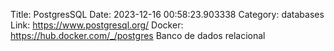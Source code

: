 Title: PostgresSQL
Date: 2023-12-16 00:58:23.903338
Category: databases
Link: https://www.postgresql.org/
Docker: https://hub.docker.com/_/postgres
Banco de dados relacional
